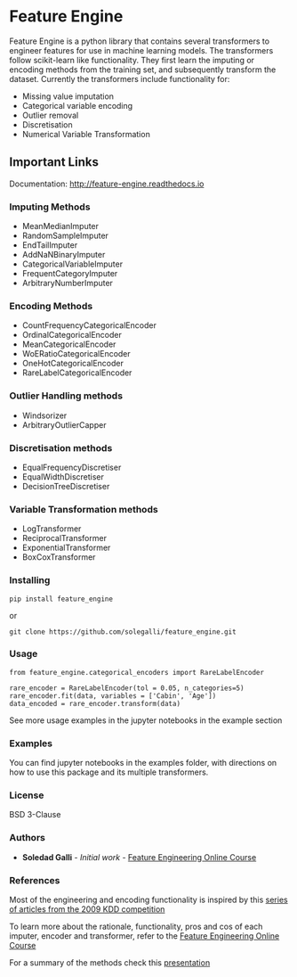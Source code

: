 # Feature Engine

Feature Engine is a python library that contains several transformers to engineer features for use in machine learning models.
The transformers follow scikit-learn like functionality. They first learn the imputing or encoding methods from the training set, and subsequently transform the dataset.
Currently the transformers include functionality for:

* Missing value imputation
* Categorical variable encoding
* Outlier removal
* Discretisation
* Numerical Variable Transformation

## Important Links

Documentation: http://feature-engine.readthedocs.io

### Imputing Methods

* MeanMedianImputer
* RandomSampleImputer
* EndTailImputer
* AddNaNBinaryImputer
* CategoricalVariableImputer
* FrequentCategoryImputer
* ArbitraryNumberImputer

### Encoding Methods
* CountFrequencyCategoricalEncoder
* OrdinalCategoricalEncoder 
* MeanCategoricalEncoder
* WoERatioCategoricalEncoder
* OneHotCategoricalEncoder
* RareLabelCategoricalEncoder

### Outlier Handling methods
* Windsorizer
* ArbitraryOutlierCapper

### Discretisation methods
* EqualFrequencyDiscretiser
* EqualWidthDiscretiser
* DecisionTreeDiscretiser

### Variable Transformation methods
* LogTransformer
* ReciprocalTransformer
* ExponentialTransformer
* BoxCoxTransformer

### Installing

```
pip install feature_engine
```
or

```
git clone https://github.com/solegalli/feature_engine.git
```

### Usage

```
from feature_engine.categorical_encoders import RareLabelEncoder

rare_encoder = RareLabelEncoder(tol = 0.05, n_categories=5)
rare_encoder.fit(data, variables = ['Cabin', 'Age'])
data_encoded = rare_encoder.transform(data)
```

See more usage examples in the jupyter notebooks in the example section

### Examples

You can find jupyter notebooks in the examples folder, with directions on how to use this package and its multiple transformers.

### License

BSD 3-Clause

### Authors

* **Soledad Galli** - *Initial work* - [Feature Engineering Online Course](https://www.udemy.com/feature-engineering-for-machine-learning)


### References

Most of the engineering and encoding functionality is inspired by this [series of articles from the 2009 KDD competition](http://www.mtome.com/Publications/CiML/CiML-v3-book.pdf)

To learn more about the rationale, functionality, pros and cos of each imputer, encoder and transformer, refer to the [Feature Engineering Online Course](https://www.udemy.com/feature-engineering-for-machine-learning)

For a summary of the methods check this [presentation](https://speakerdeck.com/solegalli/engineering-and-selecting-features-for-machine-learning)